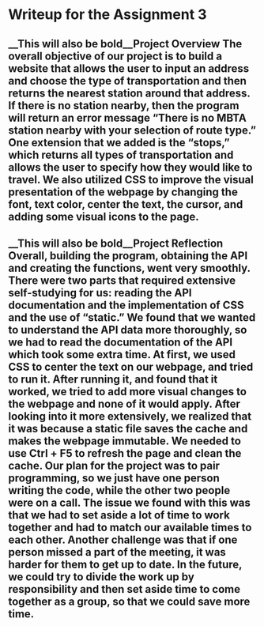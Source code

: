 <h1>Writeup for the Assignment 3
<h2>__This will also be bold__Project Overview	
The overall objective of our project is to build a website that allows the user to input an address and choose the type of transportation and then returns the nearest station around that address. If there is no station nearby, then the program will return an error message “There is no MBTA station nearby with your selection of route type.” One extension that we added is the “stops,” which returns all types of transportation and allows the user to specify how they would like to travel. We also utilized CSS to improve the visual presentation of the webpage by changing the font, text color, center the text, the cursor, and adding some visual icons to the page.

<h2>__This will also be bold__Project Reflection
Overall, building the program, obtaining the API and creating the functions, went very smoothly. There were two parts that required extensive self-studying for us: reading the API documentation and the implementation of CSS and the use of “static.” We found that we wanted to understand the API data more thoroughly, so we had to read the documentation of the API which took some extra time. At first, we used CSS to center the text on our webpage, and tried to run it. After running it, and found that it worked, we tried to add more visual changes to the webpage and none of it would apply. After looking into it more extensively, we realized that it was because a static file saves the cache and makes the webpage immutable. We needed to use Ctrl + F5 to refresh the page and clean the cache. 
Our plan for the project was to pair programming, so we just have one person writing the code, while the other two people were on a call. The issue we found with this was that we had to set aside a lot of time to work together and had to match our available times to each other. Another challenge was that if one person missed a part of the meeting, it was harder for them to get up to date. In the future, we could try to divide the work up by responsibility and then set aside time to come together as a group, so that we could save more time.
